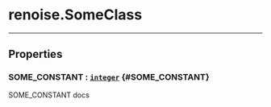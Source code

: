 # renoise.SomeClass  

---  
## Properties
### SOME_CONSTANT : [`integer`](/API/builtins/integer.md) {#SOME_CONSTANT}
SOME_CONSTANT docs

  

